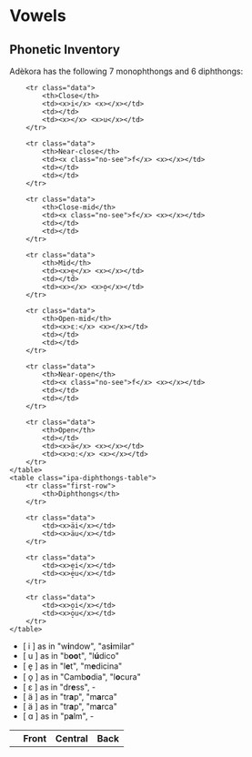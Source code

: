 # Vowels

## Phonetic Inventory

Adèkora has the following 7 monophthongs and 6 diphthongs:

<div class="ipa-vowel-tables">
	<table class="ipa-monophthongs-table">
		<tr class="headers">
			<th class="first-col"></th>
			<th>Front</th>
			<th>Central</th>
			<th>Back</th>
		</tr>
		
		<tr class="data">
			<th>Close</th>
			<td><x>i</x> <x></x></td>
			<td></td>
			<td><x></x> <x>u</x></td>
		</tr>
		
		<tr class="data">
			<th>Near-close</th>
			<td><x class="no-see">f</x> <x></x></td>
			<td></td>
			<td></td>
		</tr>
		
		<tr class="data">
			<th>Close-mid</th>
			<td><x class="no-see">f</x> <x></x></td>
			<td></td>
			<td></td>
		</tr>
		
		<tr class="data">
			<th>Mid</th>
			<td><x>e̞</x> <x></x></td>
			<td></td>
			<td><x></x> <x>o̞</x></td>
		</tr>
		
		<tr class="data">
			<th>Open-mid</th>
			<td><x>ɛː</x> <x></x></td>
			<td></td>
			<td></td>
		</tr>
		
		<tr class="data">
			<th>Near-open</th>
			<td><x class="no-see">f</x> <x></x></td>
			<td></td>
			<td></td>
		</tr>
		
		<tr class="data">
			<th>Open</th>
			<td></td>
			<td><x>ä</x> <x></x></td>
			<td><x>ɑː</x> <x></x></td>
		</tr>
	</table>
	<table class="ipa-diphthongs-table">
		<tr class="first-row">
			<th>Diphthongs</th>
		</tr>
		
		<tr class="data">
			<td><x>äi</x></td>
			<td><x>äu</x></td>
		</tr>
		
		<tr class="data">
			<td><x>e̞i</x></td>
			<td><x>e̞u</x></td>
		</tr>
		
		<tr class="data">
			<td><x>o̞i</x></td>
			<td><x>o̞u</x></td>
		</tr>
	</table>
</div>


- <x>[ i ]</x> as in "w**i**ndow", "as**i**milar"
- <x>[ u ]</x> as in "b**oo**t", "l**ú**dico"
- <x>[ e̞ ]</x> as in "l**e**t", "m**e**dicina"
- <x>[ o̞ ]</x> as in "Camb**o**dia", "l**o**cura"
- <x>[ ɛ ]</x> as in "dr**e**ss", -
- <x>[ ä ]</x> as in "tr**a**p", "m**a**rca"
- <x>[ ä ]</x> as in "tr**a**p", "m**a**rca"
- <x>[ ɑ ]</x> as in "p**a**lm", -

